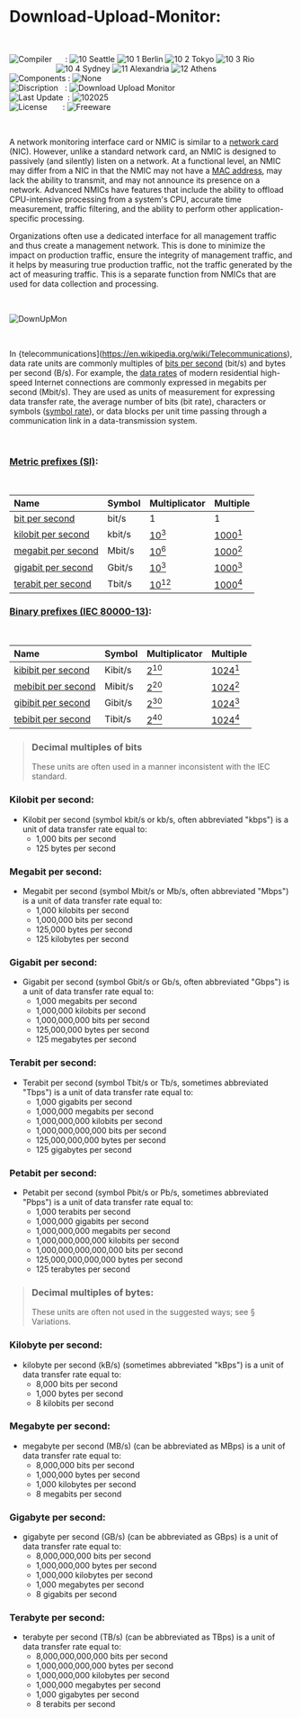 # Download-Upload-Monitor:


</br>

![Compiler](https://github.com/user-attachments/assets/a916143d-3f1b-4e1f-b1e0-1067ef9e0401) &nbsp;&nbsp;&nbsp;&nbsp;&nbsp;: ![10 Seattle](https://github.com/user-attachments/assets/c70b7f21-688a-4239-87c9-9a03a8ff25ab) ![10 1 Berlin](https://github.com/user-attachments/assets/bdcd48fc-9f09-4830-b82e-d38c20492362) ![10 2 Tokyo](https://github.com/user-attachments/assets/5bdb9f86-7f44-4f7e-aed2-dd08de170bd5) ![10 3 Rio](https://github.com/user-attachments/assets/e7d09817-54b6-4d71-a373-22ee179cd49c)   
&nbsp;&nbsp;&nbsp;&nbsp;&nbsp;&nbsp;&nbsp;&nbsp;&nbsp;&nbsp;&nbsp;&nbsp;&nbsp;&nbsp;&nbsp;&nbsp;&nbsp;&nbsp;&nbsp;&nbsp;&nbsp;![10 4 Sydney](https://github.com/user-attachments/assets/e75342ca-1e24-4a7e-8fe3-ce22f307d881) ![11 Alexandria](https://github.com/user-attachments/assets/64f150d0-286a-4edd-acab-9f77f92d68ad) ![12 Athens](https://github.com/user-attachments/assets/59700807-6abf-4e6d-9439-5dc70fc0ceca)  
![Components](https://github.com/user-attachments/assets/d6a7a7a4-f10e-4df1-9c4f-b4a1a8db7f0e) : ![None](https://github.com/user-attachments/assets/30ebe930-c928-4aaf-a8e1-5f68ec1ff349)  
![Discription](https://github.com/user-attachments/assets/4a778202-1072-463a-bfa3-842226e300af) &nbsp;&nbsp;: ![Download Upload Monitor](https://github.com/user-attachments/assets/8bcf1aa3-eaa6-4bb3-81f1-21ead49eaf6a)  
![Last Update](https://github.com/user-attachments/assets/e1d05f21-2a01-4ecf-94f3-b7bdff4d44dd) &nbsp;: ![102025](https://github.com/user-attachments/assets/62cea8cc-bd7d-49bd-b920-5590016735c0)  
![License](https://github.com/user-attachments/assets/ff71a38b-8813-4a79-8774-09a2f3893b48) &nbsp;&nbsp;&nbsp;&nbsp;&nbsp;&nbsp;: ![Freeware](https://github.com/user-attachments/assets/1fea2bbf-b296-4152-badd-e1cdae115c43)

</br>

A network monitoring interface card or NMIC is similar to a [network card](https://en.wikipedia.org/wiki/Network_interface_controller) (NIC). However, unlike a standard network card, an NMIC is designed to passively (and silently) listen on a network. At a functional level, an NMIC may differ from a NIC in that the NMIC may not have a [MAC address](https://en.wikipedia.org/wiki/MAC_address), may lack the ability to transmit, and may not announce its presence on a network. Advanced NMICs have features that include the ability to offload CPU-intensive processing from a system's CPU, accurate time measurement, traffic filtering, and the ability to perform other application-specific processing.

Organizations often use a dedicated interface for all management traffic and thus create a management network. This is done to minimize the impact on production traffic, ensure the integrity of management traffic, and it helps by measuring true production traffic, not the traffic generated by the act of measuring traffic. This is a separate function from NMICs that are used for data collection and processing.

</br>

![DownUpMon](https://github.com/user-attachments/assets/a5e175b4-6bf8-440f-ab91-7547baa28294)

</br>

In {telecommunications](https://en.wikipedia.org/wiki/Telecommunications), data rate units are commonly multiples of [bits per second](https://en.wikipedia.org/wiki/Bit_rate) (bit/s) and bytes per second (B/s). For example, the [data rates](https://en.wikipedia.org/wiki/Data_rate) of modern residential high-speed Internet connections are commonly expressed in megabits per second (Mbit/s). They are used as units of measurement for expressing data transfer rate, the average number of bits (bit rate), characters or symbols ([symbol rate](https://en.wikipedia.org/wiki/Symbol_rate)), or data blocks per unit time passing through a communication link in a data-transmission system.

</br>

### [Metric prefixes (SI)](https://en.wikipedia.org/wiki/Metric_prefix):

</br>

| Name           | Symbol        | Multiplicator   | Multiple         |
| :-----------   | :-----------  | :-------------- | :--------------- |
| [bit per second](https://en.wikipedia.org/wiki/Bit_rate) |	bit/s	       | 1	             | 1                |
| [kilobit per second](https://en.wikipedia.org/wiki/Data-rate_units#Kilobit_per_second) | kbit/s    | [10<sup>3</sup>](https://en.wikipedia.org/wiki/1000_(number))  | [1000<sup>1</sup>](https://en.wikipedia.org/wiki/1000_(number)) |
| [megabit per second](https://en.wikipedia.org/wiki/Data-rate_units#Megabit_per_second) | Mbit/s    | [10<sup>6</sup>](https://en.wikipedia.org/wiki/1,000,000)  | [1000<sup>2</sup>](https://en.wikipedia.org/wiki/1,000,000) |
| [gigabit per second](https://en.wikipedia.org/wiki/Data-rate_units#Gigabit_per_second) | Gbit/s    | [10<sup>3</sup>](https://en.wikipedia.org/wiki/1,000,000,000)  | [1000<sup>3</sup>](https://en.wikipedia.org/wiki/1,000,000,000) |
| [terabit per second](https://en.wikipedia.org/wiki/Data-rate_units#Terabit_per_second) | Tbit/s    | [10<sup>12</sup>](https://en.wikipedia.org/wiki/Orders_of_magnitude_(numbers)#1012) | [1000<sup>4</sup>](https://en.wikipedia.org/wiki/Orders_of_magnitude_(numbers)#1012) |

### [Binary prefixes (IEC 80000-13)](https://en.wikipedia.org/wiki/Binary_prefix):

</br>

| Name               | Symbol        | Multiplicator   | Multiple         |
| :----------------- | :-----------  | :-------------- | :--------------- |
| [kibibit per second](https://en.wikipedia.org/wiki/Data-rate_units#Kilobit_per_second) | Kibit/s       | [2<sup>10</sup>](https://en.wikipedia.org/wiki/1024_(number))       | [1024<sup>1</sup>](https://en.wikipedia.org/wiki/1024_(number)) |
| [mebibit per second](https://en.wikipedia.org/wiki/Data-rate_units#Megabit_per_second) | Mibit/s       | [2<sup>20</sup>](https://en.wikipedia.org/wiki/Power_of_two#Powers_of_1024)       | [1024<sup>2</sup>](https://en.wikipedia.org/wiki/Power_of_two#Powers_of_1024) |
| [gibibit per second](https://en.wikipedia.org/wiki/Data-rate_units#Gigabit_per_second) | Gibit/s       | [2<sup>30</sup>](https://en.wikipedia.org/wiki/Power_of_two#Powers_of_1024)       | [1024<sup>3</sup>](https://en.wikipedia.org/wiki/Power_of_two#Powers_of_1024) |
| [tebibit per second](https://en.wikipedia.org/wiki/Data-rate_units#Terabit_per_second) | Tibit/s       | [2<sup>40</sup>](https://en.wikipedia.org/wiki/Power_of_two#Powers_of_1024)       | [1024<sup>4</sup>](https://en.wikipedia.org/wiki/Power_of_two#Powers_of_1024) |

> ### Decimal multiples of bits
> These units are often used in a manner inconsistent with the IEC standard.

### Kilobit per second:
* Kilobit per second (symbol kbit/s or kb/s, often abbreviated "kbps") is a unit of data transfer rate equal to:
    * 1,000 bits per second
    * 125 bytes per second

### Megabit per second:
* Megabit per second (symbol Mbit/s or Mb/s, often abbreviated "Mbps") is a unit of data transfer rate equal to:
    * 1,000 kilobits per second
    * 1,000,000 bits per second
    * 125,000 bytes per second
    * 125 kilobytes per second

### Gigabit per second:
* Gigabit per second (symbol Gbit/s or Gb/s, often abbreviated "Gbps") is a unit of data transfer rate equal to:
    * 1,000 megabits per second
    * 1,000,000 kilobits per second
    * 1,000,000,000 bits per second
    * 125,000,000 bytes per second
    * 125 megabytes per second

### Terabit per second:
* Terabit per second (symbol Tbit/s or Tb/s, sometimes abbreviated "Tbps") is a unit of data transfer rate equal to:
    * 1,000 gigabits per second
    * 1,000,000 megabits per second
    * 1,000,000,000 kilobits per second
    * 1,000,000,000,000 bits per second
    * 125,000,000,000 bytes per second
    * 125 gigabytes per second

### Petabit per second:
* Petabit per second (symbol Pbit/s or Pb/s, sometimes abbreviated "Pbps") is a unit of data transfer rate equal to:
    * 1,000 terabits per second
    * 1,000,000 gigabits per second
    * 1,000,000,000 megabits per second
    * 1,000,000,000,000 kilobits per second
    * 1,000,000,000,000,000 bits per second
    * 125,000,000,000,000 bytes per second
    * 125 terabytes per second

> ### Decimal multiples of bytes:
> These units are often not used in the suggested ways; see § Variations.

### Kilobyte per second:
* kilobyte per second (kB/s) (sometimes abbreviated "kBps") is a unit of data transfer rate equal to:
    * 8,000 bits per second
    * 1,000 bytes per second
    * 8 kilobits per second

### Megabyte per second:
* megabyte per second (MB/s) (can be abbreviated as MBps) is a unit of data transfer rate equal to:
    * 8,000,000 bits per second
    * 1,000,000 bytes per second
    * 1,000 kilobytes per second
    * 8 megabits per second

### Gigabyte per second:
* gigabyte per second (GB/s) (can be abbreviated as GBps) is a unit of data transfer rate equal to:
    * 8,000,000,000 bits per second
    * 1,000,000,000 bytes per second
    * 1,000,000 kilobytes per second
    * 1,000 megabytes per second
    * 8 gigabits per second

### Terabyte per second:
* terabyte per second (TB/s) (can be abbreviated as TBps) is a unit of data transfer rate equal to:
    * 8,000,000,000,000 bits per second
    * 1,000,000,000,000 bytes per second
    * 1,000,000,000 kilobytes per second
    * 1,000,000 megabytes per second
    * 1,000 gigabytes per second
    * 8 terabits per second



